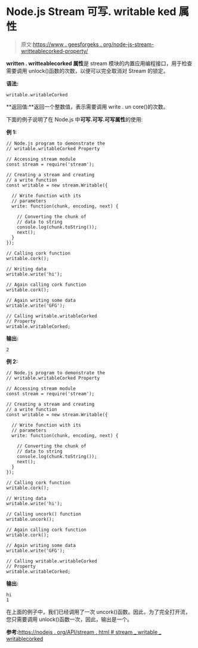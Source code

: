# Node.js Stream 可写. writable ked 属性

> 原文:[https://www . geesforgeks . org/node-js-stream-writteablecorked-property/](https://www.geeksforgeeks.org/node-js-stream-writable-writablecorked-property/)

**written . writteablecorked 属性**是 stream 模块的内置应用编程接口，用于检查需要调用 unlock()函数的次数，以便可以完全取消对 Stream 的锁定。

**语法:**

```
writable.writableCorked 
```

**返回值:**返回一个整数值，表示需要调用 write . un core()的次数。

下面的例子说明了在 Node.js 中**可写.可写.可写属性**的使用:

**例 1:**

```
// Node.js program to demonstrate the     
// writable.writableCorked Property

// Accessing stream module
const stream = require('stream');

// Creating a stream and creating 
// a write function
const writable = new stream.Writable({

  // Write function with its 
  // parameters
  write: function(chunk, encoding, next) {

    // Converting the chunk of
    // data to string
    console.log(chunk.toString());
    next();
  }
});

// Calling cork function
writable.cork();

// Writing data
writable.write('hi');

// Again calling cork function
writable.cork();

// Again writing some data
writable.write('GFG');

// Calling writable.writableCorked 
// Property
writable.writableCorked;
```

**输出:**

```
2

```

**例 2:**

```
// Node.js program to demonstrate the     
// writable.writableCorked Property

// Accessing stream module
const stream = require('stream');

// Creating a stream and creating 
// a write function
const writable = new stream.Writable({

  // Write function with its 
  // parameters
  write: function(chunk, encoding, next) {

    // Converting the chunk of
    // data to string
    console.log(chunk.toString());
    next();
  }
});

// Calling cork function
writable.cork();

// Writing data
writable.write('hi');

// Calling uncork() function
writable.uncork();

// Again calling cork function
writable.cork();

// Again writing some data
writable.write('GFG');

// Calling writable.writableCorked 
// Property
writable.writableCorked;
```

**输出:**

```
hi
1

```

在上面的例子中，我们已经调用了一次 uncork()函数。因此，为了完全打开流，您只需要调用 unlock()函数一次，因此，输出是一个。

**参考:**[https://nodejs . org/API/stream . html # stream _ writable _ writablecorked](https://nodejs.org/api/stream.html#stream_writable_writablecorked)